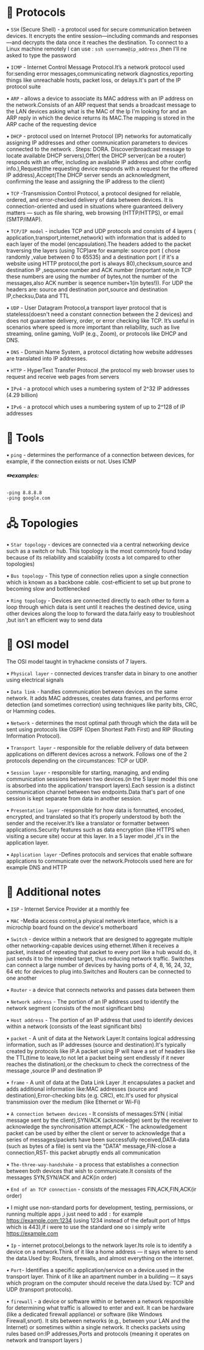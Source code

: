 # 📡 **Protocols**

• `SSH` (Secure Shell) - a protocol used for secure communication between devices. It encrypts the entire session—including commands and responses—and decrypts the data once it reaches the destination.
To connect to a Linux machine remotely I can use :
`ssh username@ip_address` ,then I'll ne asked to type the password

• `ICMP` - Internet Control Message Protocol.It’s a network protocol used for:sending error messages,communicating network diagnostics,reporting things like unreachable hosts, packet loss, or delays.It's part of the IP protocol suite

• `ARP` - allows a device to associate its MAC address with an IP address on the network.Consists of an ARP request that sends a broadcast message to the LAN devices asking what is the MAC of the Ip I'm looking for and an ARP reply in which the device returns its MAC.The mapping is stored in the ARP cache of the requesting device

• `DHCP` - protocol used on Internet Protocol (IP) networks for automatically assigning IP addresses and other communication parameters to devices connected to the network . Steps: DORA. Discover(broadcast message to locate available DHCP servers),Offer( the DHCP server(can be a router) responds with an offer, including an available IP address and other config info.),Request(the requesting device responds with a request for the offered IP address),Accept(The DHCP server sends an acknowledgment, confirming the lease and assigning the IP address to the client)

• `TCP` -Transmission Control Protocol, a protocol designed for reliable, ordered, and error-checked delivery of data between devices.
It is connection-oriented and used in situations where guaranteed delivery matters — such as file sharing, web browsing (HTTP/HTTPS), or email (SMTP/IMAP).


• `TCP/IP model` - includes TCP and UDP protocols and consists of 4 layers ( application,transport,internet,network) with information that is added to each layer of the model (encapsulation).The headers added to the packet traversing  the layers (using TCP)are for example: source port ( chose randomly ,value between 0 to 65535) and a destination port ( if it's a website using HTTP protocol,the port is always 80),checksum,source  and destination IP ,sequence number and ACK number (important note,in TCP these numbers are using the number of bytes,not the number of the messages,also ACK number is seqence number+1(in bytes!)).
For UDP the headers are: source and destination port,source and destination IP,checksu,Data and TTL

• `UDP` - User Datagram Protocol,a transport layer protocol that is stateless(doesn't need a constant connection between the 2 devices) and does not guarantee delivery, order, or error checking like TCP.
It’s useful in scenarios where speed is more important than reliability, such as live streaming, online gaming, VoIP (e.g., Zoom), or protocols like DHCP and DNS.

• `DNS` - Domain Name System, a protocol dictating how website addresses are translated into IP addresses.

• `HTTP` -  HyperText Transfer Protocol ,the protocol my web browser uses to request and receive web pages from servers

• `IPv4` -  a protocol which uses a numbering system of 2^32 IP addresses (4.29 billion)

• `IPv6` - a protocol which uses a numbering system of up to 2^128 of IP addresses



# 🔧 **Tools**
• `ping` - determines the performance of a connection between devices, for example, if the connection exists or not. Uses ICMP 
##### ✏️examples:
    -ping 8.8.8.8
    -ping google.com




# 🖧 **Topologies**
• `Star topology` - devices are connected via a central networking device such as a switch or hub. This topology is the most commonly found today because of its reliability and scalability (costs a lot compared to other topologies)

• `Bus topology` - This type of connection relies upon a single connection which is known as a backbone cable. cost-efficient to set up but prone to becoming slow and bottlenecked

• `Ring topology` - Devices are connected directly to each other to form a loop through which data is sent until it reaches the destined device, using other devices along the loop to forward the data.fairly easy to troubleshoot ,but isn't an efficient way to send data


# 🍰 **OSI model**
The OSI model taught in tryhackme consists of 7 layers.

• `Physical layer` - connected devices transfer data in binary to one another using electrical signals

• `Data link` - handles communication between devices on the same network. It adds MAC addresses, creates data frames, and performs error detection (and sometimes correction) using techniques like parity bits, CRC, or Hamming codes.

• `Network` - determines the most optimal path through which the data will be sent using protocols like OSPF (Open Shortest Path First) and RIP (Routing Information Protocol).

• `Transport layer` - responsible for the reliable delivery of data between applications on different devices across a network. Follows one of the 2 protocols depending on the circumstances: TCP or UDP.

• `Session layer` - responsible for starting, managing, and ending communication sessions between two devices.(in the 5 layer model this one is absorbed into the application/ transport layers).Each session is a distinct communication channel between two endpoints.Data that's part of one session is kept separate from data in another session.

• `Presentation layer` -responsible for how data is formatted, encoded, encrypted, and translated so that it’s properly understood by both the sender and the receiver.It’s like a translator or formatter between applications.Security features such as data encryption (like HTTPS when visiting a secure site) occur at this layer.
In a 5 layer model ,it's in the application layer.

• `Application layer` -Defines protocols and services that enable software applications to communicate over the network.Protocols used here are for example DNS and HTTP



# 🧠 **Additional notes**
• `ISP` - Internet Service Provider at a monthly fee

• `MAC` -Media access control,a physical network interface, which is a microchip board found on the device's motherboard

• `Switch` - device within a network that are designed to aggregate multiple other networking-capable devices using ethernet.When it receives a packet, instead of repeating that packet to every port like a hub would do, it just sends it to the intended target, thus reducing network traffic. Switches can connect a large number of devices by having ports of 4, 8, 16, 24, 32, 64 etc for devices to plug into.Switches and Routers can be connected to one another

• `Router` - a device that connects networks and passes data between them

• `Network address` - The portion of an IP address used to identify the network segment (consists of the most significant bits)

• `Host address` - The portion of an IP address that  used to identify devices within a network (consists of the least significant bits)

• `packet` - A unit of data at the Network Layer.It contains logical addressing information, such as IP addresses (source and destination).It's typically created by protocols like IP.A packet using IP will have a set of headers like the TTL(time to leave,to not let a packet being sent endlessly if it never reaches the distination),or the checksum to check the correctness of the message ,source IP and destination IP

• `frame` - A unit of data at the Data Link Layer .It encapsulates a packet and adds additional information like:MAC addresses (source and destination),Error-checking bits (e.g. CRC), etc.It's used for physical transmission over the medium (like Ethernet or Wi-Fi)

• `A connection between devices` - It consists of messages:SYN ( initial message sent by the client),SYN/ACK (acknowledge) sent by the receiver to acknowledge the synchronisation attempt,ACK - The acknowledgement packet can be used by either the client or server to acknowledge that a series of messages/packets have been successfully received,DATA-data (such as bytes of a file) is sent via the "DATA" message,FIN-close a connection,RST- this packet abruptly ends all communication

• `The-three-way-handshake` - a process that establishes a connection between both devices that wish to communicate.It consists of the messages SYN,SYN/ACK and ACK(in order)

• `End of an TCP connection` - consists of the messages FIN,ACK,FIN,ACK(ir order)

• I might use non-standard ports for development, testing, permissions, or running multiple apps ,i just need to add `:` for example https://example.com:1234 (using 1234 instead of the default port of https which is 443),if i were to use the standard one so i simply write https://example.com 

• `Ip` - internet protocol,belongs to the network layer.Its role is to identify a device on a network.Think of it like a home address — it says where to send the data.Used by: Routers, firewalls, and almost everything on the internet.

• `Port`- Identifies a specific application/service on a device.used in the transport layer.
Think of it like an apartment number in a building — it says which program on the computer should receive the data.Used by: TCP and UDP (transport protocols).

• `firewall` - a device or software within or between a network responsible for determining what traffic is allowed to enter and exit.
 It can be hardware (like a dedicated firewall appliance) or software (like Windows Firewall,snort).
It sits between networks (e.g., between your LAN and the Internet) or sometimes within a single network.
It checks packets using rules based on:IP addresses,Ports and protocols (meaning it operates on network and transport layers )
